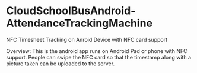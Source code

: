 # CloudSchoolBusAndroid-AttendanceTrackingMachine
NFC Timesheet Tracking on Anroid Device with NFC card support

Overview:
This is the android app runs on Android Pad or phone with NFC support. 
People can swipe the NFC card so that the timestamp along with a picture taken can be uploaded to the server.
